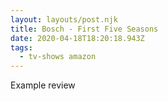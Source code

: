 ```yaml
---
layout: layouts/post.njk
title: Bosch - First Five Seasons
date: 2020-04-18T18:20:18.943Z
tags:
  - tv-shows amazon
---
```

Example review